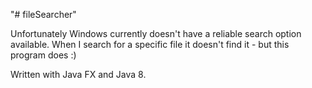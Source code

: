 "# fileSearcher" 

Unfortunately Windows currently doesn't have a reliable search option available.
When I search for a specific file it doesn't find it - but this program does :)

Written with Java FX and Java 8.